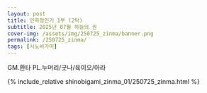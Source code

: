```yaml
---
layout: post
title: 인마정인기 1부 (2탁)
subtitle: 2025년 07월 하늘의 권
cover-img: /assets/img/250725_zinma/banner.png
permalink: /250725_zinma/
tags: [시노비가미]
---
```


GM.환타 PL.누머리/굿나/육이오/아라 

{% include_relative shinobigami_zinma_01/250725_zinma.html %}
